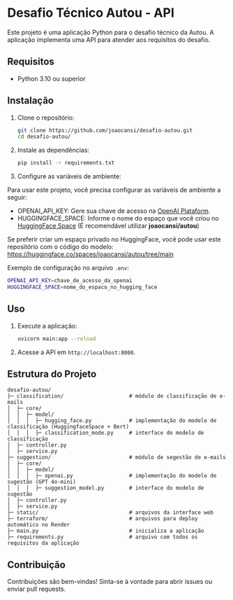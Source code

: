 # Desafio Técnico Autou - API

Este projeto é uma aplicação Python para o desafio técnico da Autou. A aplicação implementa uma API para atender aos requisitos do desafio.

## Requisitos

- Python 3.10 ou superior

## Instalação

1. Clone o repositório:

   ```bash
   git clone https://github.com/joaocansi/desafio-autou.git
   cd desafio-autou/
   ```

2. Instale as dependências:

   ```bash
   pip install -r requirements.txt
   ```

3. Configure as variáveis de ambiente:

Para usar este projeto, você precisa configurar as variáveis de ambiente a seguir:
- OPENAI_API_KEY: Gere sua chave de acesso na [OpenAI Plataform](https://platform.openai.com/api-keys).
- HUGGINGFACE_SPACE: Informe o nome do espaço que você criou no [HuggingFace Space](https://huggingface.co/spaces) (É recomendável utilizar **joaocansi/autou**)

Se preferir criar um espaço privado no HuggingFace, você pode usar este repositório com o código do modelo: https://huggingface.co/spaces/joaocansi/autou/tree/main

Exemplo de configuração no arquivo `.env`:
   ```bash
   OPENAI_API_KEY=chave_de_acesso_da_openai
   HUGGINGFACE_SPACE=nome_do_espaco_no_hugging_face
   ```

## Uso

1. Execute a aplicação:

   ```bash
   uvicorn main:app --reload
   ```

2. Acesse a API em `http://localhost:8000`.

## Estrutura do Projeto
```
desafio-autou/
├─ classification/                     # módulo de classificação de e-mails
│  ├─ core/                            
│  │  ├─ model/                        
│  │  │  ├─ hugging_face.py            # implementação do modelo de classificação (HuggingfaceSpace + Bert)
│  │  │  ├─ classification_mode.py     # interface do modelo de classificação
│  ├─ controller.py
│  ├─ service.py
├─ suggestion/                         # módulo de segestão de e-mails
│  ├─ core/
│  │  ├─ model/
│  │  │  ├─ openai.py                  # implementação do modelo de sugestão (GPT 4o-mini)
│  │  │  ├─ suggestion_model.py        # interface do modelo de sugestão
│  ├─ controller.py
│  ├─ service.py
├─ static/                             # arquivos da interface web
├─ terraform/                          # arquivos para deploy automático no Render
├─ main.py                             # inicializa a aplicação
├─ requirements.py                     # arquivo com todos os requisitos da aplicação
```

## Contribuição

Contribuições são bem-vindas! Sinta-se à vontade para abrir issues ou enviar pull requests.
